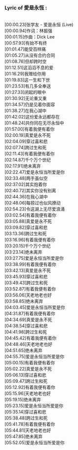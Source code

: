 <h3>Lyric of 愛是永恆 :</h3><p><br>[00:00.23]张学友 - 爱是永恒 (Live)
<br>[00:00.94]作词：林振强
<br>[00:01.15]作曲：Dick Lee
<br>[00:57.93]有始不有终
<br>[01:01.47]能受百样痛
<br>[01:05.27]从没有合约合同
<br>[01:08.76]但却跨时空
<br>[01:12.51]这滔滔不息的爱
<br>[01:16.29]我赠给你用
<br>[01:19.83]这一生和下世
<br>[01:23.53]有几多全奉送
<br>[01:27.33]闭起的眼中
<br>[01:30.92]无论重又重
<br>[01:34.57]仍是见着你面容
<br>[01:38.27]在我心湖中
<br>[01:42.02]这份爱永远都存在
<br>[01:48.24]共你同在无尽永恒中
<br>[01:57.00]有着我便有着你
<br>[02:00.19]真爱是永不死
<br>[02:04.09]穿过喜和悲
<br>[02:07.74]跨过生和死
<br>[02:11.43]有着我便有着你
<br>[02:14.87]千个万个世纪
<br>[02:17.91]绝未离弃
<br>[02:22.47]爱是永恒当所爱是你
<br>[02:33.48]两手虽似空
<br>[02:37.02]其实抱着你
<br>[02:40.72]其实你没有别离
<br>[02:44.36]在我心湖中
<br>[02:48.06]每掠过也似风撩动
<br>[02:54.23]令这湖上无尽爱浪涌
<br>[03:02.54]有着我便有着你
<br>[03:05.88]真爱是永不死
<br>[03:09.82]穿过喜和悲
<br>[03:13.36]跨过生和死
<br>[03:16.96]有着我便有着你
<br>[03:20.15]千个万个世纪
<br>[03:23.14]绝未离弃
<br>[03:27.75]爱是永恒当所爱是你
<br>[03:38.99]有着我便有着你
<br>[03:42.13]真爱是永不死
<br>[03:45.93]穿过喜和悲
<br>[03:49.43]跨过生和死
<br>[03:52.87]有着我便有着你
<br>[03:56.06]天老地老也好
<br>[03:58.85]绝未离弃
<br>[04:03.45]爱是永恒当所爱是你
<br>[04:31.87]有着我便有着你
<br>[04:34.69]真爱是永不死
<br>[04:38.54]穿过喜和悲
<br>[04:41.98]跨过生和死
<br>[04:45.42]有着我便有着你
<br>[04:48.46]天老地老也好
<br>[04:51.65]绝未离弃
<br>[04:55.75]爱是永恒当所爱是你
<br>[05:00.15]有着我便有着你
<br>[05:02.22]真爱是永不死
<br>[05:06.13]穿过喜和悲
<br>[05:09.47]跨过生和死
<br>[05:12.92]有着我便有着你
<br>[05:15.96]天老地老也好
<br>[05:19.15]绝未离弃
<br>[05:23.15]爱是永恒当所爱是你
<br>[05:35.14]穿过喜和悲
<br>[05:38.48]跨过生和死
<br>[05:41.78]有着我便有着你
<br>[05:44.81]天老地老也好
<br>[05:47.85]绝未离弃
<br>[05:52.05]爱是永恒当所爱是你
</p>